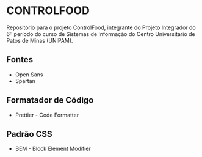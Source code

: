 # CONTROLFOOD
Repositório para o projeto ControlFood, integrante do Projeto Integrador do 6º período do curso de Sistemas de Informação do Centro Universitário de Patos de Minas (UNIPAM).

## Fontes
* Open Sans
* Spartan

## Formatador de Código
* Prettier - Code Formatter

## Padrão CSS
* BEM - Block Element Modifier
